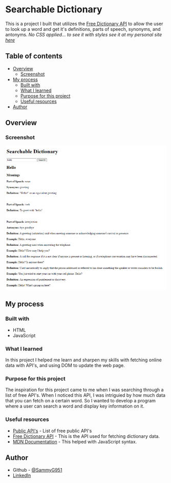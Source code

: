 # Searchable Dictionary

This is a project I built that utilizes the [Free Dictionary API](https://dictionaryapi.dev/) to allow the user to look up a word and get it's definitions, parts of speech, synonyms, and antonyms. *No CSS applied... to see it with styles see it at my personal site [here]()*

## Table of contents

- [Overview](#overview)
  - [Screenshot](#screenshot)
- [My process](#my-process)
  - [Built with](#built-with)
  - [What I learned](#what-i-learned)
  - [Purpose for this project](#purpose-for-this-project)
  - [Useful resources](#useful-resources)
- [Author](#author)

## Overview

### Screenshot

![Screenshot](/searchable-dictionary-screenshot.png)

## My process

### Built with

- HTML
- JavaScript

### What I learned

In this project I helped me learn and sharpen my skills with fetching online data with API's, and using DOM to update the web page.


### Purpose for this project

The inspiration for this project came to me when I was searching through a list of free API's. When I noticed this API, I was intriguied by how much data that you can fetch on a certain word. So I wanted to develop a program where a user can search a word and display key information on it.


### Useful resources

- [Public API's](https://github.com/public-apis/public-apis) - List of free public API's
- [Free Dictionary API](https://dictionaryapi.dev/) - This is the API used for fetching dictionary data.
- [MDN Documentation](https://developer.mozilla.org/en-US/docs/Web/JavaScript) - This helped with JavaScript syntax.

## Author

- Github - [@SammyG951](https://github.com/)
- [LinkedIn](https://www.linkedin.com/in/samuel-gonzalez-iii-b8057b1a3/)